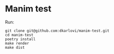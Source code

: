 # Manim test

Run:

```
git clone git@github.com:dkarlovi/manim-test.git
cd manim-test
poetry install
make render
make dist
```
